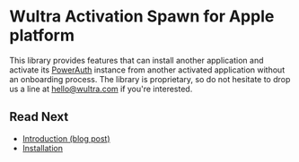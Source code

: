 # Wultra Activation Spawn for Apple platform

This library provides features that can install another application and activate its [PowerAuth](https://powerauth.com) instance from another activated application without an onboarding process. The library is proprietary, so do not hesitate to drop us a line at [hello@wultra.com](mailto:hello@wultra.com) if you're interested.

## Read Next

- [Introduction (blog post)](https://developers.wultra.com/blog/posts/Introducing-Activation-Spawn/)
- [Installation](Installation.md)